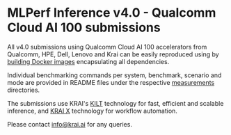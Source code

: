 # MLPerf Inference v4.0 - Qualcomm Cloud AI 100 submissions

All v4.0 submissions using Qualcomm Cloud AI 100 accelerators from Qualcomm,
HPE, Dell, Lenovo and Krai can be easily reproduced using by [building Docker
images](https://github.com/krai/axs2qaic-docker) encapsulating all dependencies.

Individual benchmarking commands per system, benchmark, scenario and mode are
provided in README files under the respective [measurements](measurements)
directories.

The submissions use KRAI's [KILT](http://github.com/krai/kilt-mlperf)
technology for fast, efficient and scalable inference, and [KRAI
X](http://github.com/krai/axs) technology for workflow automation.

Please contact info@krai.ai for any queries.
